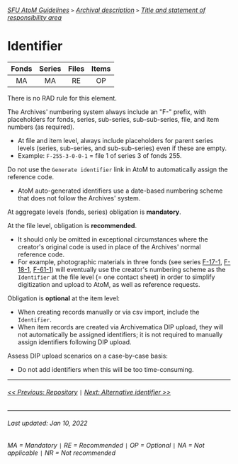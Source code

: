 ###### [SFU AtoM Guidelines](../README.md) `>` [Archival description](overview.md) `>` [Title and statement of responsibility area](overview.md#title-area)

# Identifier

| Fonds 	| Series 	| Files 	| Items 	|
|:-----:	|:------:	|:-----:	|:-----:	|
|   MA    |   MA    |   RE  	|   OP  	|

There is no RAD rule for this element.

The Archives' numbering system always include an "F-" prefix, with placeholders for fonds, series, sub-series, sub-sub-series, file, and item numbers (as required).
- At file and item level, always include placeholders for parent series levels (series, sub-series, and sub-sub-series) even if these are empty.
- Example: `F-255-3-0-0-1` = file 1 of series 3 of fonds 255.

Do not use the `Generate identifier` link in AtoM to automatically assign the reference code.
- AtoM auto-generated identifiers use a date-based numbering scheme that does not follow the Archives' system.

At aggregate levels (fonds, series) obligation is **mandatory**.

At the file level, obligation is **recommended**.
- It should only be omitted in exceptional circumstances where the creator's original code is used in place of the Archives' normal reference code.
- For example, photographic materials in three fonds (see series [F-17-1](https://atom.archives.sfu.ca/f-17-1), [F-18-1](https://atom.archives.sfu.ca/f-18-1), [F-61-1](https://atom.archives.sfu.ca/f-16-1)) will eventually use the creator's numbering scheme as the `Identifier` at the file level (= one contact sheet) in order to simplify digitization and upload to AtoM, as well as reference requests.

Obligation is **optional** at the item level:
- When creating records manually or via csv import, include the `Identifier`.
- When item records are created via Archivematica DIP upload, they will not automatically be assigned identifiers; it is not required to manually assign identifiers following DIP upload.

Assess DIP upload scenarios on a case-by-case basis:
- Do not add identifiers when this will be too time-consuming.

---
###### [<< Previous: Repository](repository.md) `|` [Next: Alternative identifier >>](alternative-identifier.md)
---
###### Last updated: Jan 10, 2022
###### MA = Mandatory `|` RE = Recommended `|` OP = Optional `|` NA = Not applicable `|` NR = Not recommended
